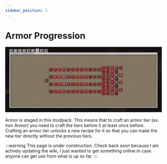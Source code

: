 ```yaml
---
sidebar_position: 1
---
```


# Armor Progression

![Armor Advancement Page](./img/armor.png)

Armor is staged in this modpack. This means that to craft an armor tier (ex. Iron Armor) you need to craft the tiers before it at least once before. Crafting an armor tier unlocks a new recipe for it so that you can make the new tier directly without the previous tiers.

:::warning
This page is under construction. Check back soon because I am actively updating the wiki, I just wanted to get something online in case anyone can get use from what is up so far.
:::
